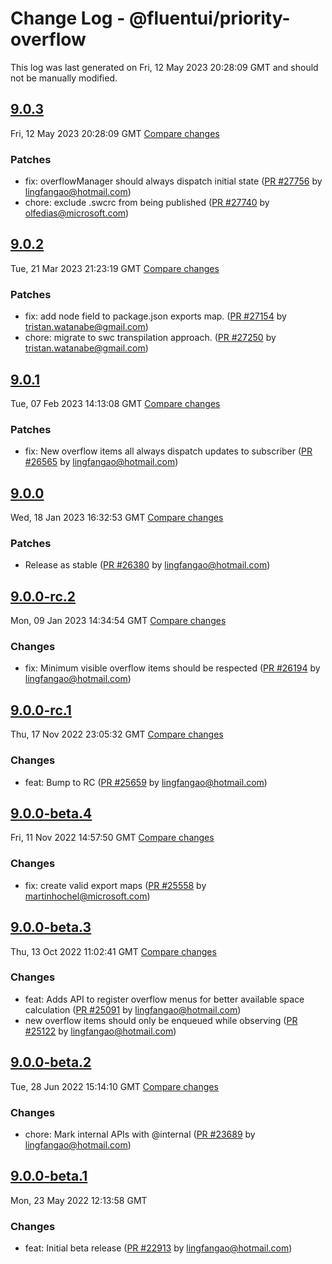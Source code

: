 # Change Log - @fluentui/priority-overflow

This log was last generated on Fri, 12 May 2023 20:28:09 GMT and should not be manually modified.

<!-- Start content -->

## [9.0.3](https://github.com/microsoft/fluentui/tree/@fluentui/priority-overflow_v9.0.3)

Fri, 12 May 2023 20:28:09 GMT 
[Compare changes](https://github.com/microsoft/fluentui/compare/@fluentui/priority-overflow_v9.0.2..@fluentui/priority-overflow_v9.0.3)

### Patches

- fix: overflowManager should always dispatch initial state ([PR #27756](https://github.com/microsoft/fluentui/pull/27756) by lingfangao@hotmail.com)
- chore: exclude .swcrc from being published ([PR #27740](https://github.com/microsoft/fluentui/pull/27740) by olfedias@microsoft.com)

## [9.0.2](https://github.com/microsoft/fluentui/tree/@fluentui/priority-overflow_v9.0.2)

Tue, 21 Mar 2023 21:23:19 GMT 
[Compare changes](https://github.com/microsoft/fluentui/compare/@fluentui/priority-overflow_v9.0.1..@fluentui/priority-overflow_v9.0.2)

### Patches

- fix: add node field to package.json exports map. ([PR #27154](https://github.com/microsoft/fluentui/pull/27154) by tristan.watanabe@gmail.com)
- chore: migrate to swc transpilation approach. ([PR #27250](https://github.com/microsoft/fluentui/pull/27250) by tristan.watanabe@gmail.com)

## [9.0.1](https://github.com/microsoft/fluentui/tree/@fluentui/priority-overflow_v9.0.1)

Tue, 07 Feb 2023 14:13:08 GMT 
[Compare changes](https://github.com/microsoft/fluentui/compare/@fluentui/priority-overflow_v9.0.0..@fluentui/priority-overflow_v9.0.1)

### Patches

- fix: New overflow items all always dispatch updates to subscriber ([PR #26565](https://github.com/microsoft/fluentui/pull/26565) by lingfangao@hotmail.com)

## [9.0.0](https://github.com/microsoft/fluentui/tree/@fluentui/priority-overflow_v9.0.0)

Wed, 18 Jan 2023 16:32:53 GMT 
[Compare changes](https://github.com/microsoft/fluentui/compare/@fluentui/priority-overflow_v9.0.0-rc.2..@fluentui/priority-overflow_v9.0.0)

### Patches

- Release as stable ([PR #26380](https://github.com/microsoft/fluentui/pull/26380) by lingfangao@hotmail.com)

## [9.0.0-rc.2](https://github.com/microsoft/fluentui/tree/@fluentui/priority-overflow_v9.0.0-rc.2)

Mon, 09 Jan 2023 14:34:54 GMT 
[Compare changes](https://github.com/microsoft/fluentui/compare/@fluentui/priority-overflow_v9.0.0-rc.1..@fluentui/priority-overflow_v9.0.0-rc.2)

### Changes

- fix: Minimum visible overflow items should be respected ([PR #26194](https://github.com/microsoft/fluentui/pull/26194) by lingfangao@hotmail.com)

## [9.0.0-rc.1](https://github.com/microsoft/fluentui/tree/@fluentui/priority-overflow_v9.0.0-rc.1)

Thu, 17 Nov 2022 23:05:32 GMT 
[Compare changes](https://github.com/microsoft/fluentui/compare/@fluentui/priority-overflow_v9.0.0-beta.4..@fluentui/priority-overflow_v9.0.0-rc.1)

### Changes

- feat: Bump to RC ([PR #25659](https://github.com/microsoft/fluentui/pull/25659) by lingfangao@hotmail.com)

## [9.0.0-beta.4](https://github.com/microsoft/fluentui/tree/@fluentui/priority-overflow_v9.0.0-beta.4)

Fri, 11 Nov 2022 14:57:50 GMT 
[Compare changes](https://github.com/microsoft/fluentui/compare/@fluentui/priority-overflow_v9.0.0-beta.3..@fluentui/priority-overflow_v9.0.0-beta.4)

### Changes

- fix: create valid export maps ([PR #25558](https://github.com/microsoft/fluentui/pull/25558) by martinhochel@microsoft.com)

## [9.0.0-beta.3](https://github.com/microsoft/fluentui/tree/@fluentui/priority-overflow_v9.0.0-beta.3)

Thu, 13 Oct 2022 11:02:41 GMT 
[Compare changes](https://github.com/microsoft/fluentui/compare/@fluentui/priority-overflow_v9.0.0-beta.2..@fluentui/priority-overflow_v9.0.0-beta.3)

### Changes

- feat: Adds API to register overflow menus for better available space calculation ([PR #25091](https://github.com/microsoft/fluentui/pull/25091) by lingfangao@hotmail.com)
- new overflow items should only be enqueued while observing ([PR #25122](https://github.com/microsoft/fluentui/pull/25122) by lingfangao@hotmail.com)

## [9.0.0-beta.2](https://github.com/microsoft/fluentui/tree/@fluentui/priority-overflow_v9.0.0-beta.2)

Tue, 28 Jun 2022 15:14:10 GMT 
[Compare changes](https://github.com/microsoft/fluentui/compare/@fluentui/priority-overflow_v9.0.0-beta.1..@fluentui/priority-overflow_v9.0.0-beta.2)

### Changes

- chore: Mark internal APIs with @internal ([PR #23689](https://github.com/microsoft/fluentui/pull/23689) by lingfangao@hotmail.com)

## [9.0.0-beta.1](https://github.com/microsoft/fluentui/tree/@fluentui/priority-overflow_v9.0.0-beta.1)

Mon, 23 May 2022 12:13:58 GMT

### Changes

- feat: Initial beta release ([PR #22913](https://github.com/microsoft/fluentui/pull/22913) by lingfangao@hotmail.com)
